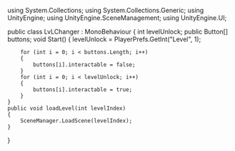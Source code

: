 
using System.Collections;
using System.Collections.Generic;
using UnityEngine;
using UnityEngine.SceneManagement;
using UnityEngine.UI;

public class LvLChanger : MonoBehaviour
{
    int levelUnlock;
    public Button[] buttons;
    void Start()
    {
        levelUnlock = PlayerPrefs.GetInt("Level", 1);

        for (int i = 0; i < buttons.Length; i++)
        {
            buttons[i].interactable = false;
        }
        for (int i = 0; i < levelUnlock; i++)
        {
            buttons[i].interactable = true;
        }
    }
    public void loadLevel(int levelIndex)
    {
        SceneManager.LoadScene(levelIndex);
    }
}
